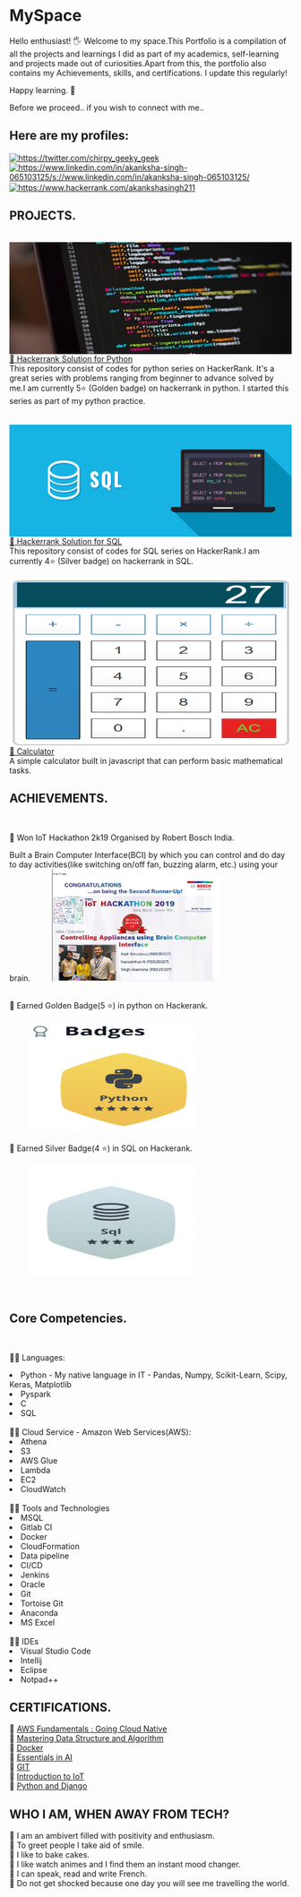 # MySpace

Hello enthusiast! 🖐️
Welcome to my space.This Portfolio is a compilation of all the projects and learnings I did as part of my academics, self-learning and projects made out of curiosities.Apart from this, the portfolio also contains my Achievements, skills, and certifications. I update this regularly! 

Happy learning. 🏹


Before we proceed.. if you wish to connect with me..
<h2 align="left"> Here are my profiles: </h2>
<p align="left">
<a href="https://twitter.com/chirpy_geek" target="blank"><img align="center" src="https://raw.githubusercontent.com/rahuldkjain/github-profile-readme-generator/master/src/images/icons/Social/twitter.svg" alt="https://twitter.com/chirpy_geeky_geek" height="30" width="40"  /></a>
<a href="https://www.linkedin.com/in/akanksha-singh-065103125/s://www.linkedin.com/in/akanksha-singh-065103125/" target="blank"><img align="center" src="https://raw.githubusercontent.com/rahuldkjain/github-profile-readme-generator/master/src/images/icons/Social/linked-in-alt.svg" alt="https://www.linkedin.com/in/akanksha-singh-065103125/s://www.linkedin.com/in/akanksha-singh-065103125/" height="30" width="40" /></a>
<a href="https://www.hackerrank.com/akankshasingh211" target="blank"><img align="center" src="https://raw.githubusercontent.com/rahuldkjain/github-profile-readme-generator/master/src/images/icons/Social/hackerrank.svg" alt="https://www.hackerrank.com/akankshasingh211" height="30" width="40" /></a>
</p>


<h2 align="left">PROJECTS.</h2>
<br>
<a href="https://github.com/akanksha21singh/pythonHackerRank" target="_blank"><img align="center" src="https://github.com/akanksha21singh/Images/blob/main/python%20hackerrank.jpeg" display: "inline-block"
  margin: "25px 10px" alt="https://github.com/akanksha21singh/pythonHackerRank"  height="200" width="5000" /><a href="https://github.com/akanksha21singh/pythonHackerRank" target="_blank" align="top" margin-left:"25px" <br> 🚀 Hackerrank Solution for Python</a><br>This repository consist of codes for python series on HackerRank. It's a great series with problems ranging from beginner to advance solved by me.I am currently 5⭐ (Golden badge) on hackerrank in python. I started this series as part of my python practice. </a>
 <br>
 <br>
 <br>
<a href="https://github.com/akanksha21singh/hackerRankSQL" target="_blank"><img align="center" 
src="https://github.com/akanksha21singh/Images/blob/main/sql-illustration.png" display: "inline-block" 
  margin: "25px 10px" alt="https://github.com/akanksha21singh/hackerRankSQL"  height="200" width="5000" /><a href="https://github.com/akanksha21singh/hackerRankSQL" target="_blank" align="top" margin-left:"25px" > 🚀 Hackerrank Solution for SQL</a><br>This repository consist of codes for SQL series on HackerRank.I am currently 4⭐ (Silver badge) on hackerrank in SQL. </a>
  
   <br>
 <br>
<a href="https://github.com/akanksha21singh/mycalculator" target="_blank"><img align="center" 
src="https://github.com/akanksha21singh/mycalculator/blob/master/image.png" display: "inline-block" 
  margin: "25px 10px" alt="https://github.com/akanksha21singh/mycalculator"  height="300" width="5000" /><a href="https://github.com/akanksha21singh/mycalculator" target="_blank" align="top" margin-left:"25px" > <br>🚀 Calculator</a><br>A simple calculator built in javascript that can perform basic mathematical tasks. </a>

    
<br>

<h2 align="left">ACHIEVEMENTS.</h2>
<br>
<p> 🚀 Won IoT Hackathon 2k19 Organised by Robert Bosch India. <br></p>
        Built a Brain Computer Interface(BCI) by which you can control and do day to day activities(like switching on/off fan, buzzing alarm, etc.) using your brain. 
  <a target="_blank"><img src="https://github.com/akanksha21singh/Images/blob/main/2021-06-03_12h53_59.png" style="margin-left: 2.5em" padding:" 0 7em 2em 0" align:"center" display: "inline-block"
  margin: "25px 10px" alt="https://github.com/akanksha21singh/pythonHackerRank"  height="200" width="300" /></a><br><br>
  
<p> 🚀 Earned Golden Badge(5 ⭐) in python on Hackerank. <br></p>
<a target="_blank"><img src="https://github.com/akanksha21singh/Images/blob/main/Screenshot%202021-07-17%20at%2012.48.44%20PM.png" style="margin-left: 2.5em" padding:" 0 7em 2em 0" align:"center" display: "inline-block" height="200" width="300"/><br>
<p/>
 

 
 <p> 🚀 Earned Silver Badge(4 ⭐) in SQL on Hackerank. <br></p>
<a target="_blank"><img src="https://github.com/akanksha21singh/Images/blob/main/Screenshot%202021-07-17%20at%2012.54.05%20PM.png" style="margin-left: 2.5em" padding:" 0 7em 2em 0" align:"center" display: "inline-block" height="200" width="300"/>
<p/>
  <br>
  
  <h2 align="left">Core Competencies.</h2><br>
  
   🧑‍💻 Languages: <li>  Python - My native language in IT - Pandas, Numpy, Scikit-Learn, Scipy, Keras, Matplotlib</li>
    <li> Pyspark </li> 
    <li> C</li>
    <li> SQL</li><br>
  🧑‍💻 Cloud Service - Amazon Web Services(AWS): <li>  Athena </li>
    <li> S3 </li>
    <li> AWS Glue</li>
    <li> Lambda</li>
     <li> EC2 </li>
    <li> CloudWatch</li><br>
  🧑‍💻 Tools and Technologies<li>  MSQL</li>
    <li> Gitlab CI </li>
    <li> Docker </li>
    <li> CloudFormation </li>
    <li> Data pipeline </li>
    <li> CI/CD </li>
    <li> Jenkins</li>
    <li> Oracle</li>
     <li> Git </li>
    <li> Tortoise Git</li>
      <li> Anaconda</li>
     <li> MS Excel</li><br>
  🧑‍💻 IDEs 
    <li> Visual Studio Code</li>
    <li> Intellij</li>
    <li> Eclipse</li>
      <li> Notpad++</li>
   
  
   <h2 align="left">CERTIFICATIONS.</h2>
  💠 <a href="https://github.com/akanksha21singh/Images/blob/main/AWS%20fundamentals.pdf" target="_blank">AWS Fundamentals : Going Cloud Native</a><br>
  💠 <a href="https://github.com/akanksha21singh/Images/blob/main/DataStructure.pdf" target="_blank">Mastering Data Structure and Algorithm</a><br>
  💠 <a href="https://github.com/akanksha21singh/Images/blob/main/Docker.pdf" target="_blank">Docker</a><br>
  💠 <a href="https://github.com/akanksha21singh/Images/blob/main/EEssentials%20in%20AI.pdf" target="_blank">Essentials in AI</a><br>
  💠 <a href="https://github.com/akanksha21singh/Images/blob/main/GIT.pdf" target="_blank">GIT</a><br>
  💠 <a href="https://github.com/akanksha21singh/Images/blob/main/IoT%20certificate.pdf" target="_blank">Introduction to IoT</a><br>
  💠 <a href="https://github.com/akanksha21singh/Images/blob/main/Python%20and%20Django.pdf" target="_blank">Python and Django</a><br>

  <h2 align="left">WHO I AM, WHEN AWAY FROM TECH?</h2>
   🌻 I am an ambivert filled with positivity and enthusiasm. <br>
   🌻 To greet people I take aid of smile. <br>
   🌻 I like to bake cakes. <br>
   🌻 I like watch animes and I find them an instant mood changer.<br>
   🌻 I can speak, read and write French. <br>
   🌻 Do not get shocked because one day you will see me travelling the world. <br>
   
  
  
    
   
  






